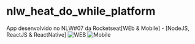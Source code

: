 # nlw_heat_do_while_platform
 App desenvolvido no NLW#07 da Rocketseat[WEb & Mobile]  - [NodeJS, ReactJS & ReactNative]
 ![WEB](https://user-images.githubusercontent.com/66078558/143916819-24d17942-f901-4f9a-aafd-dc26b06b8172.png)
![Mobile](https://user-images.githubusercontent.com/66078558/143916836-7cd88620-903d-48aa-ad7d-c7e424befd96.jpeg)

